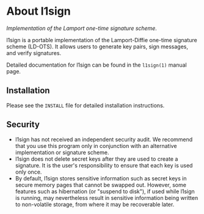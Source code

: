<!--
Copyright (c)  2019-2020  Janik Rabe

Permission is granted to copy, distribute and/or modify this document
under the terms of the GNU Free Documentation License, Version 1.3
or any later version published by the Free Software Foundation;
with no Invariant Sections, no Front-Cover Texts, and no Back-Cover Texts.
A copy of the license is included in the file 'COPYING.DOC'
-->

# About l1sign

_Implementation of the Lamport one-time signature scheme._

l1sign is a portable implementation of the Lamport-Diffie one-time signature
scheme (LD-OTS).  It allows users to generate key pairs, sign messages, and
verify signatures.

Detailed documentation for l1sign can be found in the `l1sign(1)` manual page.

## Installation

Please see the `INSTALL` file for detailed installation instructions.

## Security

- l1sign has not received an independent security audit.  We recommend that you
  use this program only in conjunction with an alternative implementation or
  signature scheme.
- l1sign does not delete secret keys after they are used to create a signature.
  It is the user's responsibility to ensure that each key is used only once.
- By default, l1sign stores sensitive information such as secret keys in secure
  memory pages that cannot be swapped out.  However, some features such as
  hibernation (or "suspend to disk"), if used while l1sign is running, may
  nevertheless result in sensitive information being written to non-volatile
  storage, from where it may be recoverable later.
